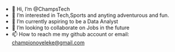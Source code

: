 - 👋 Hi, I’m @ChampsTech
- 👀 I’m interested in Tech,Sports and anyting adventurous and fun.
- 🌱 I’m currently aspiring to be a Data Analyst
- 💞️ I’m looking to collaborate on Jobs in the future
- 📫 How to reach me my github account or email: championoyeleke@gmail.com

<!---
ChampsTech/ChampsTech is a ✨ special ✨ repository because its `README.md` (this file) appears on your GitHub profile.
You can click the Preview link to take a look at your changes.
--->
